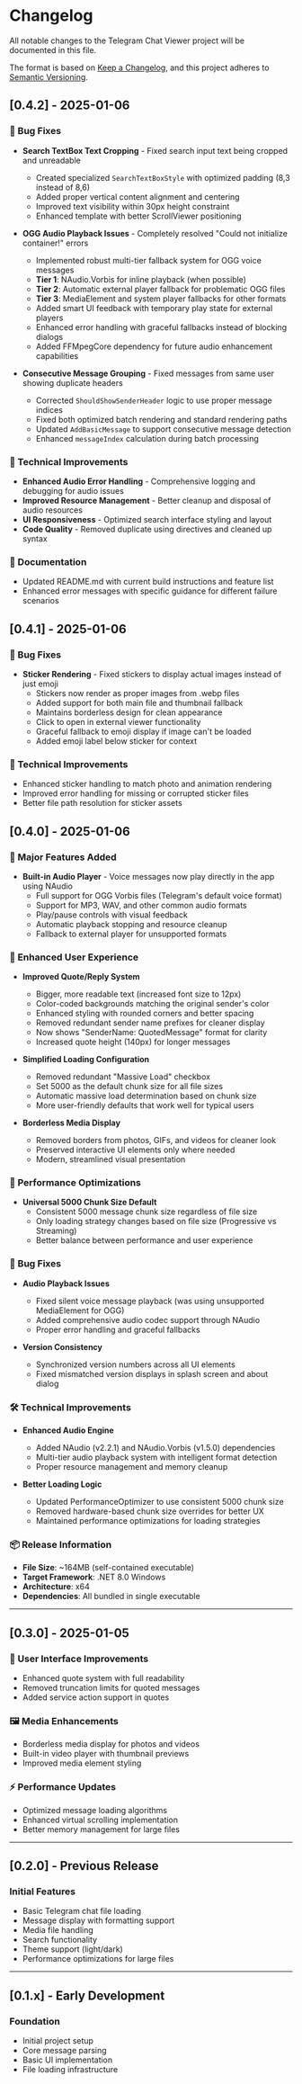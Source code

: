 # Changelog

All notable changes to the Telegram Chat Viewer project will be documented in this file.

The format is based on [Keep a Changelog](https://keepachangelog.com/en/1.0.0/),
and this project adheres to [Semantic Versioning](https://semver.org/spec/v2.0.0.html).

## [0.4.2] - 2025-01-06

### 🐛 Bug Fixes
- **Search TextBox Text Cropping** - Fixed search input text being cropped and unreadable
  - Created specialized `SearchTextBoxStyle` with optimized padding (8,3 instead of 8,6)
  - Added proper vertical content alignment and centering
  - Improved text visibility within 30px height constraint
  - Enhanced template with better ScrollViewer positioning

- **OGG Audio Playback Issues** - Completely resolved "Could not initialize container!" errors
  - Implemented robust multi-tier fallback system for OGG voice messages
  - **Tier 1**: NAudio.Vorbis for inline playback (when possible)
  - **Tier 2**: Automatic external player fallback for problematic OGG files
  - **Tier 3**: MediaElement and system player fallbacks for other formats
  - Added smart UI feedback with temporary play state for external players
  - Enhanced error handling with graceful fallbacks instead of blocking dialogs
  - Added FFMpegCore dependency for future audio enhancement capabilities

- **Consecutive Message Grouping** - Fixed messages from same user showing duplicate headers
  - Corrected `ShouldShowSenderHeader` logic to use proper message indices
  - Fixed both optimized batch rendering and standard rendering paths
  - Updated `AddBasicMessage` to support consecutive message detection
  - Enhanced `messageIndex` calculation during batch processing

### 🔧 Technical Improvements
- **Enhanced Audio Error Handling** - Comprehensive logging and debugging for audio issues
- **Improved Resource Management** - Better cleanup and disposal of audio resources
- **UI Responsiveness** - Optimized search interface styling and layout
- **Code Quality** - Removed duplicate using directives and cleaned up syntax

### 📝 Documentation
- Updated README.md with current build instructions and feature list
- Enhanced error messages with specific guidance for different failure scenarios

## [0.4.1] - 2025-01-06

### 🐛 Bug Fixes
- **Sticker Rendering** - Fixed stickers to display actual images instead of just emoji
  - Stickers now render as proper images from .webp files
  - Added support for both main file and thumbnail fallback
  - Maintains borderless design for clean appearance
  - Click to open in external viewer functionality
  - Graceful fallback to emoji display if image can't be loaded
  - Added emoji label below sticker for context

### 🔧 Technical Improvements
- Enhanced sticker handling to match photo and animation rendering
- Improved error handling for missing or corrupted sticker files
- Better file path resolution for sticker assets

## [0.4.0] - 2025-01-06

### 🎉 Major Features Added
- **Built-in Audio Player** - Voice messages now play directly in the app using NAudio
  - Full support for OGG Vorbis files (Telegram's default voice format)
  - Support for MP3, WAV, and other common audio formats
  - Play/pause controls with visual feedback
  - Automatic playback stopping and resource cleanup
  - Fallback to external player for unsupported formats

### 🎨 Enhanced User Experience
- **Improved Quote/Reply System**
  - Bigger, more readable text (increased font size to 12px)
  - Color-coded backgrounds matching the original sender's color
  - Enhanced styling with rounded corners and better spacing
  - Removed redundant sender name prefixes for cleaner display
  - Now shows "SenderName: QuotedMessage" format for clarity
  - Increased quote height (140px) for longer messages

- **Simplified Loading Configuration**
  - Removed redundant "Massive Load" checkbox
  - Set 5000 as the default chunk size for all file sizes
  - Automatic massive load determination based on chunk size
  - More user-friendly defaults that work well for typical users

- **Borderless Media Display**
  - Removed borders from photos, GIFs, and videos for cleaner look
  - Preserved interactive UI elements only where needed
  - Modern, streamlined visual presentation

### 🔧 Performance Optimizations
- **Universal 5000 Chunk Size Default**
  - Consistent 5000 message chunk size regardless of file size
  - Only loading strategy changes based on file size (Progressive vs Streaming)
  - Better balance between performance and user experience

### 🐛 Bug Fixes
- **Audio Playback Issues**
  - Fixed silent voice message playback (was using unsupported MediaElement for OGG)
  - Added comprehensive audio codec support through NAudio
  - Proper error handling and graceful fallbacks

- **Version Consistency**
  - Synchronized version numbers across all UI elements
  - Fixed mismatched version displays in splash screen and about dialog

### 🛠️ Technical Improvements
- **Enhanced Audio Engine**
  - Added NAudio (v2.2.1) and NAudio.Vorbis (v1.5.0) dependencies
  - Multi-tier audio playback system with intelligent format detection
  - Proper resource management and memory cleanup

- **Better Loading Logic**
  - Updated PerformanceOptimizer to use consistent 5000 chunk size
  - Removed hardware-based chunk size overrides for better UX
  - Maintained performance optimizations for loading strategies

### 📦 Release Information
- **File Size**: ~164MB (self-contained executable)
- **Target Framework**: .NET 8.0 Windows
- **Architecture**: x64
- **Dependencies**: All bundled in single executable

---

## [0.3.0] - 2025-01-05

### 🎨 User Interface Improvements
- Enhanced quote system with full readability
- Removed truncation limits for quoted messages
- Added service action support in quotes

### 🖼️ Media Enhancements
- Borderless media display for photos and videos
- Built-in video player with thumbnail previews
- Improved media element styling

### ⚡ Performance Updates
- Optimized message loading algorithms
- Enhanced virtual scrolling implementation
- Better memory management for large files

---

## [0.2.0] - Previous Release

### Initial Features
- Basic Telegram chat file loading
- Message display with formatting support
- Media file handling
- Search functionality
- Theme support (light/dark)
- Performance optimizations for large files

---

## [0.1.x] - Early Development

### Foundation
- Initial project setup
- Core message parsing
- Basic UI implementation
- File loading infrastructure 